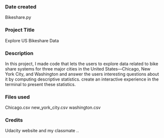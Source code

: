 ### Date created
Bikeshare.py
### Project Title
Explore US Bikeshare Data
### Description
In this project, I made code that lets the users to explore data related to bike share systems for three major cities in the United States—Chicago, New York City, and Washington and answer the users interesting questions about it by computing descriptive statistics.
create an interactive experience in the terminal to present these statistics.
### Files used
Chicago.csv
new_york_city.csv
washington.csv
### Credits
Udacity website and my classmate ..
